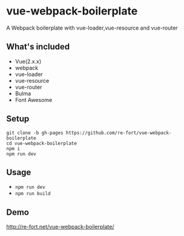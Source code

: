 vue-webpack-boilerplate
======================

A Webpack boilerplate with vue-loader,vue-resource and vue-router

## What's included
- Vue(2.x.x)
- webpack
- vue-loader
- vue-resource
- vue-router
- Bulma
- Font Awesome

## Setup
```
git clone -b gh-pages https://github.com/re-fort/vue-webpack-boilerplate
cd vue-webpack-boilerplate
npm i
npm run dev
```

## Usage
- `npm run dev`
- `npm run build`

## Demo
http://re-fort.net/vue-webpack-boilerplate/